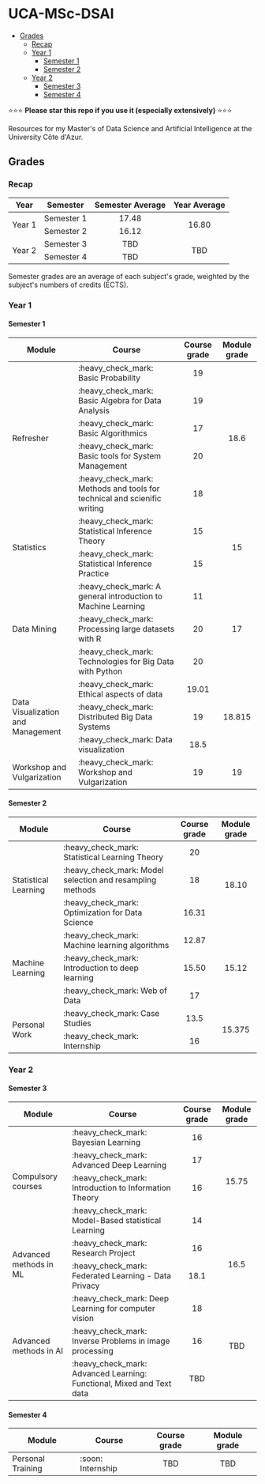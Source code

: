 # UCA-MSc-DSAI

<!-- START doctoc generated TOC please keep comment here to allow auto update -->
<!-- DON'T EDIT THIS SECTION, INSTEAD RE-RUN doctoc TO UPDATE -->

- [Grades](#grades)
  - [Recap](#recap)
  - [Year 1](#year-1)
    - [Semester 1](#semester-1)
    - [Semester 2](#semester-2)
  - [Year 2](#year-2)
    - [Semester 3](#semester-3)
    - [Semester 4](#semester-4)

<!-- END doctoc generated TOC please keep comment here to allow auto update -->

:star::star::star: **Please star this repo if you use it (especially extensively)** :star::star::star:

Resources for my Master's of Data Science and Artificial Intelligence at the University Côte d'Azur.

## Grades

### Recap

<table>
  <thead>
    <th>Year</th>
    <th>Semester</th>
    <th>Semester Average</th>
    <th>Year Average</th>
  </thead>
  <tbody>
    <tr>
      <td rowspan=2>
        Year 1
      </td>
      <td>
        Semester 1
      </td>
      <td align="center">
        17.48
      </td>
      <td rowspan=2 align="center">16.80</td>
    </tr>
    <tr>
      <td>
        Semester 2
      </td>
      <td align="center">16.12</td>
    </tr>
    <tr>
      <td rowspan=2>
        Year 2
      </td>
      <td>
        Semester 3
      </td>
      <td align="center">TBD</td>
      <td rowspan=2 align="center">TBD</td>
    </tr>
    <tr>
      <td>
        Semester 4
      </td>
      <td align="center">TBD</td>
    </tr>
  </tbody>
</table>

Semester grades are an average of each subject's grade, weighted by the subject's numbers of credits (ECTS).

### Year 1

#### Semester 1

<table>
  <thead>
    <th>Module</th>
    <th>Course</th>
    <th>Course grade</th>
    <th>Module grade</th>
  </thead>
  <tbody>
    <tr>
      <td rowspan=5>Refresher</td>
      <td>:heavy_check_mark: Basic Probability</td>
      <td align="center">19</td>
      <td rowspan=5 align="center">18.6</td>
    </tr>
    <tr>
      <td>:heavy_check_mark: Basic Algebra for Data Analysis</td>
      <td align="center">19</td>
    </tr>
    <tr>
      <td>:heavy_check_mark: Basic Algorithmics</td>
      <td align="center">17</td>
    </tr>
    <tr>
      <td>:heavy_check_mark: Basic tools for System Management </td>
      <td align="center">20</td>
    </tr>
    <tr>
      <td>:heavy_check_mark: Methods and tools for technical and scienific writing </td>
      <td align="center">18</td>
    </tr>
    <tr>
      <td rowspan=2>Statistics</td>
      <td>:heavy_check_mark: Statistical Inference Theory</td>
      <td align="center">15</td>
      <td rowspan=2 align="center">15</td>
    </tr>
    <tr>
      <td>:heavy_check_mark: Statistical Inference Practice</td>
      <td align="center">15</td>
    </tr>
    <tr>
      <td rowspan=3>Data Mining</td>
      <td>:heavy_check_mark: A general introduction to Machine Learning</td>
      <td align="center">11</td>
      <td rowspan=3 align="center">17</td>
    </tr>
    <tr>
      <td>:heavy_check_mark: Processing large datasets with R</td>
      <td align="center">20</td>
    </tr>
    <tr>
      <td>:heavy_check_mark: Technologies for Big Data with Python</td>
      <td align="center">20</td>
    </tr>
    <tr>
      <td rowspan=3>Data Visualization and Management</td>
      <td>:heavy_check_mark: Ethical aspects of data</td>
      <td align="center">19.01</td>
      <td rowspan=3 align="center">18.815</td>
    </tr>
    <tr>
      <td>:heavy_check_mark: Distributed Big Data Systems</td>
      <td align="center">19</td>
    </tr>
    <tr>
      <td>:heavy_check_mark: Data visualization</td>
      <td align="center">18.5</td>
    </tr>
    <tr>
      <td rowspan=1>Workshop and Vulgarization</td>
      <td>:heavy_check_mark: Workshop and Vulgarization</td>
      <td align="center">19</td>
      <td rowspan=1 align="center">19</td>
    </tr>
  </tbody>
</table>

#### Semester 2

<table>
  <thead>
    <th>Module</th>
    <th>Course</th>
    <th>Course grade</th>
    <th>Module grade</th>
  </thead>
  <tbody>
    <tr>
      <td rowspan=3>Statistical Learning</td>
      <td>:heavy_check_mark: Statistical Learning Theory</td>
      <td align="center">20</td>
      <td rowspan=3 align="center">18.10</td>
    </tr>
    <tr>
      <td>:heavy_check_mark: Model selection and resampling methods</td>
      <td align="center">18</td>
    </tr>
    <tr>
      <td>:heavy_check_mark: Optimization for Data Science</td>
      <td align="center"> 16.31 </td>
    </tr>
    <tr>
      <td rowspan=3>Machine Learning</td>
      <td>:heavy_check_mark: Machine learning algorithms</td>
      <td align="center">12.87</td>
      <td rowspan=3 align="center">15.12</td>
    </tr>
    <tr>
      <td>:heavy_check_mark: Introduction to deep learning</td>
      <td align="center">15.50</td>
    </tr>
    <tr>
      <td>:heavy_check_mark: Web of Data</td>
      <td align="center">17</td>
    </tr>
    <tr>
      <td rowspan=2>Personal Work</td>
      <td>:heavy_check_mark: Case Studies</td>
      <td align="center">13.5</td>
      <td rowspan=2 align="center">15.375</td>
    </tr>
    <tr>
      <td>:heavy_check_mark: Internship</td>
      <td align="center">16</td>
    </tr>
  </tbody>
</table>

### Year 2

#### Semester 3

<table>
  <thead>
    <th>Module</th>
    <th>Course</th>
    <th>Course grade</th>
    <th>Module grade</th>
  </thead>
  <tbody>
    <tr>
      <td rowspan=4>Compulsory courses</td>
      <td>:heavy_check_mark: Bayesian Learning</td>
      <td align="center">16</td>
      <td rowspan=4 align="center">15.75</td>
    </tr>
    <td>:heavy_check_mark: Advanced Deep Learning</td>
    <td align="center">17</td>
    <tr>
      <td>:heavy_check_mark: Introduction to Information Theory</td>
      <td align="center">16</td>
    </tr>
    <tr>
      <td>:heavy_check_mark: Model-Based statistical Learning</td>
      <td align="center">14</td>
    </tr>
    <tr>
      <td rowspan=2>Advanced methods in ML</td>
      <td>:heavy_check_mark: Research Project</td>
      <td align="center">16</td>
      <td rowspan=2 align="center">16.5</td>
    </tr>
    <tr>
      <td>:heavy_check_mark: Federated Learning - Data Privacy</td>
      <td align="center">18.1</td>
    </tr>
    <tr>
      <td rowspan=3>Advanced methods in AI</td>
      <td>:heavy_check_mark: Deep Learning for computer vision</td>
      <td align="center">18</td>
      <td rowspan=3 align="center">TBD</td>
    </tr>
    <tr>
      <td>:heavy_check_mark: Inverse Problems in image processing</td>
      <td align="center">16</td>
    </tr>
    <tr>
      <td>:heavy_check_mark: Advanced Learning: Functional, Mixed and Text data</td>
      <td align="center">TBD</td>
    </tr>
  </tbody>
</table>

#### Semester 4

<table>
  <thead>
    <th>Module</th>
    <th>Course</th>
    <th>Course grade</th>
    <th>Module grade</th>
  </thead>
  <tbody>
    <tr>
      <td>Personal Training </td>
      <td>:soon: Internship</td>
      <td align="center">TBD</td>
      <td align="center">TBD</td>
    </tr>
  </tbody>
</table>
